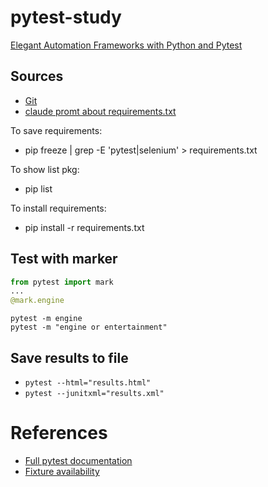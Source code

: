 # pytest-study
[Elegant Automation Frameworks with Python and Pytest](https://www.udemy.com/course/elegant-automation-frameworks-with-python-and-pytest/?couponCode=KEEPLEARNING)

## Sources
- [Git](https://github.com/nickolas-z/pytest-study)
- [claude promt about requirements.txt](https://claude.ai/chat/5f20c6eb-1a08-4a19-be9c-11e4e544e667)

To save requirements:
- pip freeze | grep -E 'pytest|selenium' > requirements.txt

To show list pkg:
- pip list

To install requirements:
- pip install -r requirements.txt

## Test with marker
```python
from pytest import mark
...
@mark.engine
```
```shell
pytest -m engine
pytest -m "engine or entertainment"
```
## Save results to file
- `pytest --html="results.html"`
- `pytest --junitxml="results.xml"`

# References
- [Full pytest documentation](https://docs.pytest.org/en/7.1.x/contents.html)
- [Fixture availability](https://docs.pytest.org/en/7.1.x/reference/fixtures.html#conftest-py-sharing-fixtures-across-multiple-files)